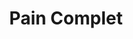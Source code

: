 ---
layout: recette
categories: [recettes]
hidden: true
lang: fr
sitemap: false
title: Pain Complet
type: boulangerie
recettes:
  Machine à Pain:
    ingredients: 
      - nom: farine complète
        qte: 525
        unite: gr
        variable: true
      - nom: levure sèche
        qte: 4
        unite: gr
      - nom: eau bouillante
        qte: 240
        unite: gr
      - nom: eau froide
        qte: 175
        unite: gr
      - nom: sel
        qte: 7
        unite: gr
      - nom: miel
        qte: 105
        unite: gr
      - nom: huile neutre
        qte: 17
        unite: gr
    etapes:
      - label: Pré-Fermentation - Bol A
        details:
          - Dans un bol, verser 150 grammes de farine
          - Ajouter l'eau bouillante et le miel
          - Mélanger vigoureursement jusqu'à ce que le mélange soit lisse
          - Couvrir avec un film plastique
          - Faire bouillir de l'eau dans un bol 
          - Placer les deux récipients dans un four éteint pendant 15 minutes
          - Refaire bouillir le bol d'eau 
          - Le remettre dans le four pour 30 minutes
          - Refaire bouillir le bol d'eau 
          - Le remettre dans le four pour au moins 6h (max 18h)
      - label: Pré-Fermentation - Bol B
        details:
          - Dans un bol, verser 300 grammes de farine complète avec le sel et la levure
          - Dans un autre bol, mélanger l'eau froide et l'huile
          - Verser le mélange eau-huile sur la farine
          - Mélanger avec une main et pétrir légèrement jusqu'à ce que le mélange soit lisse
          - Former une boule 
          - Huiler le bol et placer la boule dedans
          - Couvrir et laisser reposer pour au moins 12h (max 18h)
      - label: Pétrissage et Fermentation
        details:
          - Mélanger vigoureusement le Bol A
          - Ajouter les 75 grammes de farine restantes dans le Bol A et mélanger
          - Dans le récipient de la machine à pain, verser le Bol B puis le Bol A
          - Lancer le programme "pétrissage seulement" (sans cuisson, 1h30 avec levée)
          - Relancer un programme si besoin
      - label: Boulage et Façonnage
        details:
          - Beurrer et fariner un moule 
          - Verser le paton sur le plan de travail préalablement fariné
          - Replier le paton sur lui même en son centre
          - Retourner et placer dans le moule
          - Couvrir avec un linge
          - Laisser reposer deux heures à 25°C
      - label: Cuisson
        emoji: 🔥
        details:
          - Cuire 50 minutes à 190ºC
          - Démouler
          - Laisser le pain ressuer sur une grille pendant 1h30
  Robot:
    ingredients: 
      - nom: farine complète
        qte: 425
        unite: gr
        variable: true
      - nom: eau froide
        qte: 320
        unite: gr
      - nom: sucre brun
        qte: 50
        unite: gr
      - nom: sel
        qte: 10
        unite: gr
      - nom: levure sèche
        qte: 7
        unite: gr
      - nom: eau froide
        qte: 55
        unite: gr
      - nom: huile neutre
        qte: 30
        unite: gr
    etapes:
      - label: Pré-Fermentation
        details:
          - Dans un bol, verser la farine et les 320 grammes d'eau
          - Mélanger vigoureursement jusqu'à ce que le mélange soit lisse
          - Laisser reposer 2h30 à 25°C
      - label: Pétrissage et Fermentation
        details:
          - Transférer le pâton dans le bol du robot
          - Ajouter le sucre, le sel et la levure
          - Mixer jusqu'à ce que le mélange soit lisse (1 minute environ)
          - Ajouter les 55 grammes d'eau et l'huile tout en mixant
          - Continuer à mixer jusqu'à ce que le mélange soit lisse (ce sera très collant)
          - Déverser le pâton dans un grand saladier préalablement huilé
          - Laisser reposer 2h à 25°C
      - label: Boulage et Façonnage
        details:
          - Beurrer et fariner un moule 
          - Verser le paton sur le plan de travail préalablement fariné
          - Replier le paton sur lui même en son centre
          - Retourner et placer dans le moule
          - Couvrir avec un linge
          - Laisser reposer 1h15 à 25°C
      - label: Cuisson
        emoji: 🔥
        details:
          - Cuire 45 minutes à 180ºC
          - Démouler
          - Laisser le pain ressuer sur une grille pendant 1h30
---